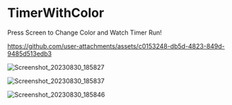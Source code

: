 # TimerWithColor

Press Screen to Change Color and Watch Timer Run!

https://github.com/user-attachments/assets/c0153248-db5d-4823-849d-9485d513edb3

![Screenshot_20230830_185827](https://github.com/Richard19Perez77/TimerWithColor/assets/58344001/c814f973-1571-4e4a-a735-7042dd3bdb33)

![Screenshot_20230830_185837](https://github.com/Richard19Perez77/TimerWithColor/assets/58344001/37787703-8b0a-4834-85e6-f125546aa9a3)

![Screenshot_20230830_185846](https://github.com/Richard19Perez77/TimerWithColor/assets/58344001/b8f1d65a-f15c-4645-8bfe-ae34de818e64)
